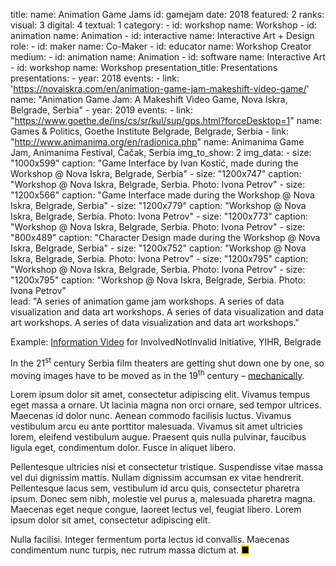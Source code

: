 title: 
    name: Animation Game Jams
id: gamejam
date: 2018
featured: 2
ranks:
    visual: 3
    digital: 4
    textual: 1
category: 
    - id: workshop
      name: Workshop
    - id: animation
      name: Animation
    - id: interactive
      name: Interactive Art + Design
role:
    - id: maker
      name: Co-Maker
    - id: educator
      name: Workshop Creator
medium:
    - id: animation
      name: Animation
    - id: software
      name: Interactive Art
    - id: workshop
      name: Workshop
presentation_title: Presentations
presentations:
    - year: 2018
      events:
        - link: 'https://novaiskra.com/en/animation-game-jam-makeshift-video-game/'
          name: "Animation Game Jam: A Makeshift Video Game, Nova Iskra, Belgrade, Serbia"
    - year: 2019
      events:
        - link: "https://www.goethe.de/ins/cs/sr/kul/sup/gps.html?forceDesktop=1"
          name: Games & Politics, Goethe Institute Belgrade, Belgrade, Serbia
        - link: "http://www.animanima.org/en/radionica.php"
          name: Animanima Game Jam, Animanima Festival, Čačak, Serbia
img_to_show: 2
img_data:
    - size: "1000x599"
      caption: "Game Interface by Ivan Kostić, made during the Workshop @ Nova Iskra, Belgrade, Serbia"
    - size: "1200x747"
      caption: "Workshop @ Nova Iskra, Belgrade, Serbia. Photo: Ivona Petrov"
    - size: "1200x566"
      caption: "Game Interface made during the Workshop @ Nova Iskra, Belgrade, Serbia"
    - size: "1200x779"
      caption: "Workshop @ Nova Iskra, Belgrade, Serbia. Photo: Ivona Petrov"
    - size: "1200x773"
      caption: "Workshop @ Nova Iskra, Belgrade, Serbia. Photo: Ivona Petrov"
    - size: "800x489"
      caption: "Character Design made during the Workshop @ Nova Iskra, Belgrade, Serbia"
    - size: "1200x752"
      caption: "Workshop @ Nova Iskra, Belgrade, Serbia. Photo: Ivona Petrov"
    - size: "1200x795"
      caption: "Workshop @ Nova Iskra, Belgrade, Serbia. Photo: Ivona Petrov"
    - size: "1200x795"
      caption: "Workshop @ Nova Iskra, Belgrade, Serbia. Photo: Ivona Petrov"  
lead: "A series of animation game jam workshops. A series of data visualization and data art workshops. A series of data visualization and data art workshops. A series of data visualization and data art workshops."

Example: <a href='https://www.youtube.com/watch?v=T2PH3liBbpo' target='_blank'>Information Video</a> for InvolvedNotInvalid Initiative, YIHR, Belgrade

In the 21<sup>st</sup> century Serbia film theaters are getting shut down one by one, so moving images have to
be moved as in the 19<sup>th</sup> century – <a href='https://en.wikipedia.org/wiki/Precursors_of_film' target='_blank'>mechanically</a>.

Lorem ipsum dolor sit amet, consectetur adipiscing elit. Vivamus tempus eget massa a ornare. Ut lacinia magna non orci ornare, sed tempor ultrices. Maecenas id dolor nunc. Aenean commodo facilisis luctus. Vivamus vestibulum arcu eu ante porttitor malesuada. Vivamus sit amet ultricies lorem, eleifend vestibulum augue. Praesent quis nulla pulvinar, faucibus ligula eget, condimentum dolor. Fusce in aliquet libero.

Pellentesque ultricies nisi et consectetur tristique. Suspendisse vitae massa vel dui dignissim mattis. Nullam dignissim accumsan ex vitae hendrerit. Pellentesque lacus sem, vestibulum id arcu quis, consectetur pharetra ipsum. Donec sem nibh, molestie vel purus a, malesuada pharetra magna. Maecenas eget neque congue, laoreet lectus vel, feugiat libero. Lorem ipsum dolor sit amet, consectetur adipiscing elit.

Nulla facilisi. Integer fermentum porta lectus id convallis. Maecenas condimentum nunc turpis, nec rutrum massa dictum at. <mark>&#9632;</mark>